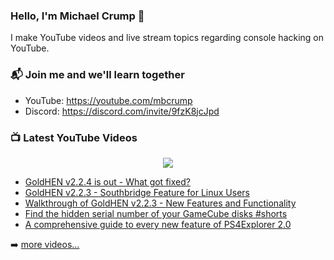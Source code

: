 ### Hello, I'm Michael Crump 👋

I make YouTube videos and live stream topics regarding console hacking on YouTube. 

### 📬 Join me and we'll learn together

- YouTube: https://youtube.com/mbcrump
- Discord: https://discord.com/invite/9fzK8jcJpd

### 📺 Latest YouTube Videos

<div align="center">

[<img src="https://img.shields.io/badge/-Subscribe-red?style=for-the-badge&logo=youtube&logoColor=white"/>](https://www.youtube.com/c/mbcrump?sub_confirmation=1)

</div>

<!-- YOUTUBE:START -->
- [GoldHEN v2.2.4 is out - What got fixed?](https://www.youtube.com/watch?v=5D_Cqs4_90g)
- [GoldHEN v2.2.3 - Southbridge Feature for Linux Users](https://www.youtube.com/watch?v=eWlZvcExIb8)
- [Walkthrough of GoldHEN v2.2.3 - New Features and Functionality](https://www.youtube.com/watch?v=5cH8x-Z1nvk)
- [Find the hidden serial number of your GameCube disks #shorts](https://www.youtube.com/watch?v=g6kW42n1f1s)
- [A comprehensive guide to every new feature of PS4Explorer 2.0](https://www.youtube.com/watch?v=qmZvWcoeqGY)
<!-- YOUTUBE:END -->

➡️ [more videos...](https://youtube.com/mbcrump)

